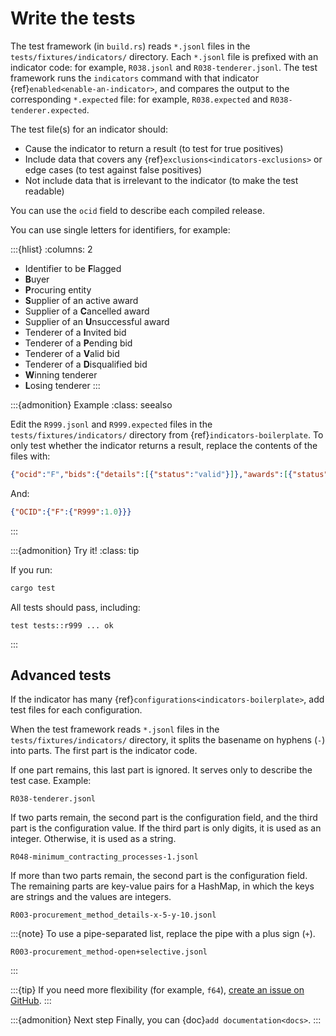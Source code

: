 # Write the tests

The test framework (in `build.rs`) reads `*.jsonl` files in the `tests/fixtures/indicators/` directory. Each `*.jsonl` file is prefixed with an indicator code: for example, `R038.jsonl` and `R038-tenderer.jsonl`. The test framework runs the `indicators` command with that indicator {ref}`enabled<enable-an-indicator>`, and compares the output to the corresponding `*.expected` file: for example, `R038.expected` and `R038-tenderer.expected`.

The test file(s) for an indicator should:

- Cause the indicator to return a result (to test for true positives)
- Include data that covers any {ref}`exclusions<indicators-exclusions>` or edge cases (to test against false positives)
- Not include data that is irrelevant to the indicator (to make the test readable)

You can use the `ocid` field to describe each compiled release.

You can use single letters for identifiers, for example:

:::{hlist}
:columns: 2

- Identifier to be **F**lagged
- **B**uyer
- **P**rocuring entity
- **S**upplier of an active award
- Supplier of a **C**ancelled award
- Supplier of an **U**nsuccessful award
- Tenderer of a **I**nvited bid
- Tenderer of a **P**ending bid
- Tenderer of a **V**alid bid
- Tenderer of a **D**isqualified bid
- **W**inning tenderer
- **L**osing tenderer
:::

:::{admonition} Example
:class: seealso

Edit the `R999.jsonl` and `R999.expected` files in the `tests/fixtures/indicators/` directory from {ref}`indicators-boilerplate`. To only test whether the indicator returns a result, replace the contents of the files with:

```json
{"ocid":"F","bids":{"details":[{"status":"valid"}]},"awards":[{"status":"active"}]}
```

And:

```json
{"OCID":{"F":{"R999":1.0}}}
```
:::

:::{admonition} Try it!
:class: tip

If you run:

```bash
cargo test
```

All tests should pass, including:

```none
test tests::r999 ... ok
```
:::

## Advanced tests

If the indicator has many {ref}`configurations<indicators-boilerplate>`, add test files for each configuration.

When the test framework reads `*.jsonl` files in the `tests/fixtures/indicators/` directory, it splits the basename on hyphens (`-`) into parts. The first part is the indicator code.

If one part remains, this last part is ignored. It serves only to describe the test case. Example:

```none
R038-tenderer.jsonl
```

If two parts remain, the second part is the configuration field, and the third part is the configuration value. If the third part is only digits, it is used as an integer. Otherwise, it is used as a string.

```none
R048-minimum_contracting_processes-1.jsonl
```

If more than two parts remain, the second part is the configuration field. The remaining parts are key-value pairs for a HashMap, in which the keys are strings and the values are integers.

```none
R003-procurement_method_details-x-5-y-10.jsonl
```

:::{note}
To use a pipe-separated list, replace the pipe with a plus sign (`+`).

```none
R003-procurement_method-open+selective.jsonl
```
:::

:::{tip}
If you need more flexibility (for example, `f64`), [create an issue on GitHub](https://github.com/open-contracting/cardinal-rs/issues).
:::

:::{admonition} Next step
Finally, you can {doc}`add documentation<docs>`.
:::
